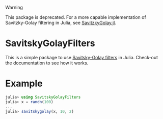 > [!WARNING]  
> This package is deprecated. For a more capable implementation of Savitzky-Golay filtering in Julia, see [SavitzkyGolay.jl](https://github.com/lnacquaroli/SavitzkyGolay.jl).

# SavitskyGolayFilters

This is a simple package to use [Savitsky-Golay filters](https://en.wikipedia.org/wiki/Savitzky%E2%80%93Golay_filter) in Julia. Check-out the documentation to see how it works.

# Example 

```julia
julia> using SavitskyGolayFilters
julia> x = randn(100)
...
julia> savitskygolay(x, 10, 2)
````
